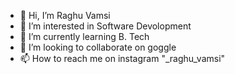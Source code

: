- 👋 Hi, I’m Raghu Vamsi
- 👀 I’m interested in Software Devolopment
- 🌱 I’m currently learning B. Tech
- 💞️ I’m looking to collaborate on goggle
- 📫 How to reach me on instagram "_raghu_vamsi"

<!---
Raghu6660/Raghu6660 is a ✨ special ✨ repository because its `README.md` (this file) appears on your GitHub profile.
You can click the Preview link to take a look at your changes.
--->
